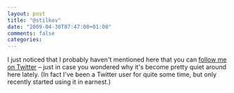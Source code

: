 ```yaml
---
layout: post
title: "@stilkov"
date: "2009-04-30T07:47:00+01:00"
comments: false
categories: 
---
```


<p>I just noticed that I probably haven't mentioned here that you can <a href="http://twitter.com/stilkov">follow me on Twitter</a> – just in case you wondered why it's become pretty quiet around here lately. (In fact I've been a Twitter user for quite some time, but only recently started using it in earnest.)    </p>


